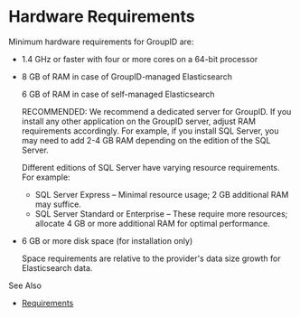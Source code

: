 # Hardware Requirements

Minimum hardware requirements for GroupID are:

- 1.4 GHz or faster with four or more cores on a 64-bit processor
- 8 GB of RAM in case of GroupID-managed Elasticsearch

  6 GB of RAM in case of self-managed Elasticsearch

  RECOMMENDED: We recommend a dedicated server for GroupID. If you install any other application
  on the GroupID server, adjust RAM requirements accordingly. For example, if you install SQL
  Server, you may need to add 2-4 GB RAM depending on the edition of the SQL Server.

  Different editions of SQL Server have varying resource requirements. For example:

  - SQL Server Express – Minimal resource usage; 2 GB additional RAM may suffice.
  - SQL Server Standard or Enterprise – These require more resources; allocate 4 GB or more
    additional RAM for optimal performance.

- 6 GB or more disk space (for installation only)

  Space requirements are relative to the provider's data size growth for Elasticsearch data.

See Also

- [Requirements](/docs/directorymanager/11.0/directorymanager/install/requirements.md)
